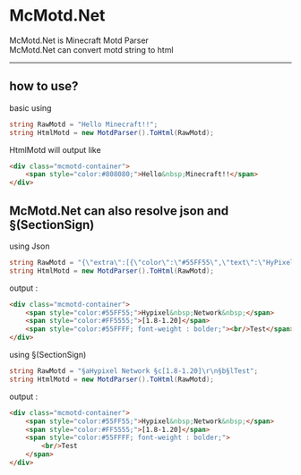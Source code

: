 # McMotd.Net

McMotd.Net is Minecraft Motd Parser  
McMotd.Net can convert motd string to html

---
## how to use?
basic using
```csharp
string RawMotd = "Hello Minecraft!!";
string HtmlMotd = new MotdParser().ToHtml(RawMotd); 
```
HtmlMotd will output like
```html
<div class="mcmotd-container">
    <span style="color:#808080;">Hello&nbsp;Minecraft!!</span>
</div>
```
McMotd.Net can also resolve json and §(SectionSign)    
-
using Json
```csharp
string RawMotd = "{\"extra\":[{\"color\":\"#55FF55\",\"text\":\"HyPixel Network \"},{\"color\":\"#FF5555\",\"text\":\"[1.8-1.20]rn\"},{\"bold\":true,\"color\":\"#55FFFF\",\"text\":\"Test\"}],\"text\":\"\"}";
string HtmlMotd = new MotdParser().ToHtml(RawMotd); 
```
output : 
```html
<div class="mcmotd-container">
    <span style="color:#55FF55;">Hypixel&nbsp;Network&nbsp;</span>
    <span style="color:#FF5555;">[1.8-1.20]</span>
    <span style="color:#55FFFF; font-weight : bolder;"><br/>Test</span>
</div>
```


using §(SectionSign)
```csharp
string RawMotd = "§aHypixel Network §c[1.8-1.20]\r\n§b§lTest";
string HtmlMotd = new MotdParser().ToHtml(RawMotd); 
```
output :  
```html
<div class="mcmotd-container">
    <span style="color:#55FF55;">Hypixel&nbsp;Network&nbsp;</span>
    <span style="color:#FF5555;">[1.8-1.20]</span>
    <span style="color:#55FFFF; font-weight : bolder;">
        <br/>Test
    </span>
</div>
```

